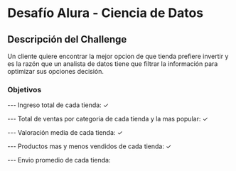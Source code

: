 <h1>Desafío Alura - Ciencia de Datos</h1>

<h2>Descripción del Challenge</h2>
<p>Un cliente quiere encontrar la mejor opcion de que tienda prefiere invertir y es la razón que un analista de datos tiene que filtrar la información para optimizar sus opciones decisión.</p>

<h3>Objetivos</h3>

--- Ingreso total de cada tienda: ✓

--- Total de ventas por categoria de cada tienda y la mas popular: ✓

--- Valoración media de cada tienda: ✓

--- Productos mas y menos vendidos de cada tienda: ✓

--- Envio promedio de cada tienda: 

